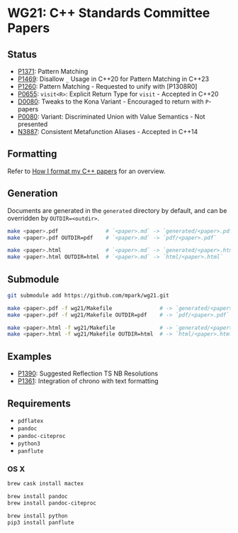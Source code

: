 # WG21: C++ Standards Committee Papers

## Status

- [P1371]: Pattern Matching
- [P1469]: Disallow `_` Usage in C++20 for Pattern Matching in C++23
- [P1260]: Pattern Matching - Requested to unify with [P1308R0]
- [P0655]: `visit<R>`: Explicit Return Type for `visit` - Accepted in C++20
- [D0080]: Tweaks to the Kona Variant - Encouraged to return with `P`-papers
- [P0080]: Variant: Discriminated Union with Value Semantics - Not presented
- [N3887]: Consistent Metafunction Aliases - Accepted in C++14

[P1371]: https://wg21.link/p1371
[P1469]: https://wg21.link/p1469
[P1308]: https://wg21.link/p1308
[P1260]: https://wg21.link/p1260
[P0655]: https://wg21.link/p0655
[D0080]: generated/D0080R1.pdf
[P0080]: https://wg21.link/p0080
[N3887]: https://wg21.link/n3887

## Formatting

Refer to [How I format my C++ papers][FMT] for an overview.

[FMT]: https://mpark.github.io/programming/2018/11/16/how-i-format-my-cpp-papers

## Generation

Documents are generated in the `generated` directory by default, and
can be overridden by `OUTDIR=<outdir>`.

```bash
make <paper>.pdf               # `<paper>.md` -> `generated/<paper>.pdf`
make <paper>.pdf OUTDIR=pdf    # `<paper>.md` -> `pdf/<paper>.pdf`

make <paper>.html              # `<paper>.md` -> `generated/<paper>.html`
make <paper>.html OUTDIR=html  # `<paper>.md` -> `html/<paper>.html`
```

## Submodule

```bash
git submodule add https://github.com/mpark/wg21.git

make <paper>.pdf -f wg21/Makefile               # -> `generated/<paper>.pdf`
make <paper>.pdf -f wg21/Makefile OUTDIR=pdf    # -> `pdf/<paper>.pdf`

make <paper>.html -f wg21/Makefile              # -> `generated/<paper>.html`
make <paper>.html -f wg21/Makefile OUTDIR=html  # -> `html/<paper>.html`
```

## Examples

- [P1390]: Suggested Reflection TS NB Resolutions
- [P1361]: Integration of chrono with text formatting

[P1390]: https://wg21.link/p1390
[P1361]: https://wg21.link/p1361

## Requirements

  - `pdflatex`
  - `pandoc`
  - `pandoc-citeproc`
  - `python3`
  - `panflute`

### OS X

```bash
brew cask install mactex

brew install pandoc
brew install pandoc-citeproc

brew install python
pip3 install panflute
```
